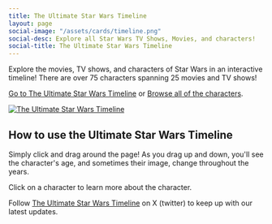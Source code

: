 ```yaml
---
title: The Ultimate Star Wars Timeline
layout: page
social-image: "/assets/cards/timeline.png"
social-desc: Explore all Star Wars TV Shows, Movies, and characters!
social-title: The Ultimate Star Wars Timeline
---
```


Explore the movies, TV shows, and characters of Star Wars in an interactive timeline! There are over 75 characters spanning 25 movies and TV shows!

<a href="https://timeline.starwars.guide" target="_blank">Go to The Ultimate Star Wars Timeline</a> or <a href="/character/">Browse all of the characters</a>.

<a href="https://timeline.starwars.guide" target="_blank"><img src="{{ 'assets/ultimate star wars timeline.png' | relative_url }}" alt="The Ultimate Star Wars Timeline" /></a>

## How to use the Ultimate Star Wars Timeline

Simply click and drag around the page! As you drag up and down, you'll see the character's age, and sometimes their image, change throughout the years.

Click on a character to learn more about the character.

Follow <a href="https://twitter.com/UltStarWarsTime" target="_blank">The Ultimate Star Wars Timeline</a> on X (twitter) to keep up with our latest updates.
